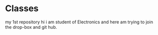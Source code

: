 # Classes
my 1st repository
hi 
i am student of Electronics and here am trying to join the drop-box and git hub.
